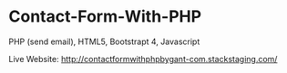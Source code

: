 # Contact-Form-With-PHP
PHP (send email), HTML5, Bootstrapt 4, Javascript

Live Website: http://contactformwithphpbygant-com.stackstaging.com/

